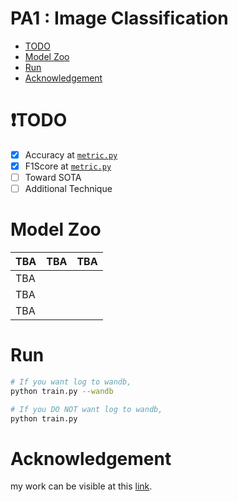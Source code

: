 # PA1 : Image Classification

- [TODO]()
- [Model Zoo]()
- [Run]()
- [Acknowledgement]()


# ❗TODO 
- [x] Accuracy at [`metric.py`](https://github.com/MsDobby/AUE8088-PA1/blob/master/PA1/src/metric.py#L53)
- [x] F1Score at [`metric.py`](https://github.com/MsDobby/AUE8088-PA1/blob/master/PA1/src/metric.py#L8)
- [ ] Toward SOTA
- [ ] Additional Technique

# Model Zoo
|TBA|TBA|TBA|
|------|---|---|
|TBA|||
|TBA|||
|TBA|||

# Run
```bash
# If you want log to wandb,
python train.py --wandb

# If you DO NOT want log to wandb,
python train.py 
```


# Acknowledgement
my work can be visible at this [link](https://wandb.ai/ophd/aue8088-pa1).
